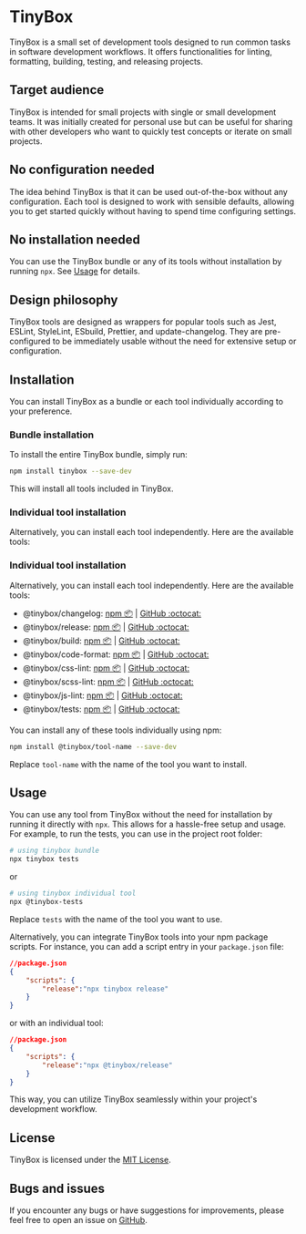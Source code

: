 # TinyBox

TinyBox is a small set of development tools designed to run common tasks in software development workflows. It offers functionalities for linting, formatting, building, testing, and releasing projects.

## Target audience

TinyBox is intended for small projects with single or small development teams. It was initially created for personal use but can be useful for sharing with other developers who want to quickly test concepts or iterate on small projects.

## No configuration needed

The idea behind TinyBox is that it can be used out-of-the-box without any configuration. Each tool is designed to work with sensible defaults, allowing you to get started quickly without having to spend time configuring settings.

## No installation needed

You can use the TinyBox bundle or any of its tools without installation by running `npx`. See [Usage](#usage) for details.

## Design philosophy
TinyBox tools are designed as wrappers for popular tools such as Jest, ESLint, StyleLint, ESbuild, Prettier, and update-changelog. They are pre-configured to be immediately usable without the need for extensive setup or configuration.

## Installation

You can install TinyBox as a bundle or each tool individually according to your preference.

### Bundle installation

To install the entire TinyBox bundle, simply run:

```bash
npm install tinybox --save-dev
```

This will install all tools included in TinyBox.

### Individual tool installation

Alternatively, you can install each tool independently. Here are the available tools:
### Individual tool installation

Alternatively, you can install each tool independently. Here are the available tools:


- @tinybox/changelog: [npm 📦](https://www.npmjs.com/package/@tinybox/changelog) | [GitHub :octocat:](https://github.com/zumerlab/tinybox-changelog)
- @tinybox/release: [npm 📦](https://www.npmjs.com/package/@tinybox/release) | [GitHub :octocat:](https://github.com/zumerlab/tinybox-release)
- @tinybox/build: [npm 📦](https://www.npmjs.com/package/@tinybox/build) | [GitHub :octocat:](https://github.com/zumerlab/tinybox-build)
- @tinybox/code-format: [npm 📦](https://www.npmjs.com/package/@tinybox/code-format) | [GitHub :octocat:](https://github.com/zumerlab/tinybox-code-format)
- @tinybox/css-lint: [npm 📦](https://www.npmjs.com/package/@tinybox/css-lint) | [GitHub :octocat:](https://github.com/zumerlab/tinybox-css-lint)
- @tinybox/scss-lint: [npm 📦](https://www.npmjs.com/package/@tinybox/scss-lint) | [GitHub :octocat:](https://github.com/zumerlab/tinybox-scss-lint)
- @tinybox/js-lint: [npm 📦](https://www.npmjs.com/package/@tinybox/js-lint) | [GitHub :octocat:](https://github.com/zumerlab/tinybox-js-lint)
- @tinybox/tests: [npm 📦](https://www.npmjs.com/package/@tinybox/tests) | [GitHub :octocat:](https://github.com/zumerlab/tinybox-tests)


You can install any of these tools individually using npm:

```bash
npm install @tinybox/tool-name --save-dev
```

Replace `tool-name` with the name of the tool you want to install.

## Usage

You can use any tool from TinyBox without the need for installation by running it directly with `npx`. This allows for a hassle-free setup and usage. For example, to run the tests, you can use in the project root folder:

```bash
# using tinybox bundle
npx tinybox tests
```

or 

```bash
# using tinybox individual tool
npx @tinybox-tests
```

Replace `tests` with the name of the tool you want to use.

Alternatively, you can integrate TinyBox tools into your npm package scripts. For instance, you can add a script entry in your `package.json` file:

```json
//package.json
{
    "scripts": {
        "release":"npx tinybox release"
    }
}
```

or with an individual tool:

```json
//package.json
{
    "scripts": {
        "release":"npx @tinybox/release"
    }
}
```

This way, you can utilize TinyBox seamlessly within your project's development workflow.

## License

TinyBox is licensed under the [MIT License](LICENSE).

## Bugs and issues

If you encounter any bugs or have suggestions for improvements, please feel free to open an issue on [GitHub](https://github.com/zumerlab/tinybox/issues).
